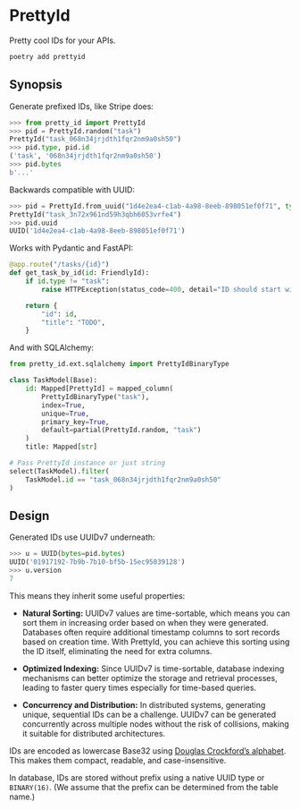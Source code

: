 # PrettyId

Pretty cool IDs for your APIs.

```bash
poetry add prettyid
```

## Synopsis

Generate prefixed IDs, like Stripe does:

```python
>>> from pretty_id import PrettyId
>>> pid = PrettyId.random("task")
PrettyId("task_068n34jrjdth1fqr2nm9a0sh50")
>>> pid.type, pid.id
('task', '068n34jrjdth1fqr2nm9a0sh50')
>>> pid.bytes
b'...'
```

Backwards compatible with UUID:

```python
>>> pid = PrettyId.from_uuid("1d4e2ea4-c1ab-4a98-8eeb-898051ef0f71", type="task")
PrettyId("task_3n72x961nd59h3qbh6053vrfe4")
>>> pid.uuid
UUID('1d4e2ea4-c1ab-4a98-8eeb-898051ef0f71')
```

Works with Pydantic and FastAPI:

```python
@app.route("/tasks/{id}")
def get_task_by_id(id: FriendlyId):
    if id.type != "task":
        raise HTTPException(status_code=400, detail="ID should start with 'task_'")

    return {
        "id": id,
        "title": "TODO",
    }
```

And with SQLAlchemy:

```python
from pretty_id.ext.sqlalchemy import PrettyIdBinaryType

class TaskModel(Base):
    id: Mapped[PrettyId] = mapped_column(
        PrettyIdBinaryType("task"),
        index=True,
        unique=True,
        primary_key=True,
        default=partial(PrettyId.random, "task")
    )
    title: Mapped[str]

# Pass PrettyId instance or just string
select(TaskModel).filter(
    TaskModel.id == "task_068n34jrjdth1fqr2nm9a0sh50"
)
```


## Design

Generated IDs use UUIDv7 underneath:

```python
>>> u = UUID(bytes=pid.bytes)
UUID('01917192-7b9b-7b10-bf5b-15ec95039128')
>>> u.version
7
```

This means they inherit some useful properties:

- **Natural Sorting:** UUIDv7 values are time-sortable, which means you can sort them in increasing order based on when they were generated. Databases often require additional timestamp columns to sort records based on creation time. With PrettyId, you can achieve this sorting using the ID itself, eliminating the need for extra columns.

- **Optimized Indexing:** Since UUIDv7 is time-sortable, database indexing mechanisms can better optimize the storage and retrieval processes, leading to faster query times especially for time-based queries.

- **Concurrency and Distribution:** In distributed systems, generating unique, sequential IDs can be a challenge. UUIDv7 can be generated concurrently across multiple nodes without the risk of collisions, making it suitable for distributed architectures.

IDs are encoded as lowercase Base32 using [Douglas Crockford’s alphabet][crockford]. This makes them compact, readable, and case-insensitive.

[crockford]: https://www.crockford.com/base32.html

In database, IDs are stored without prefix using a native UUID type or `BINARY(16)`. (We assume that the prefix can be determined from the table name.)
